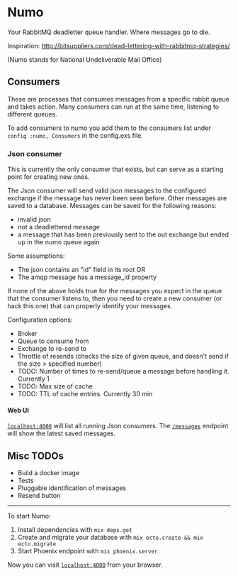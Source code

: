 # Numo

Your RabbitMQ deadletter queue handler. Where messages go to die.

Inspiration: http://bitsuppliers.com/dead-lettering-with-rabbitmq-strategies/

(Numo stands for National Undeliverable Mail Office)

## Consumers

These are processes that consumes messages from a specific rabbit queue and takes action. Many consumers can run at the same time, listening to different queues.

To add consumers to numo you add them to the consumers list under `config :numo, Consumers` in the config.exs file.

### Json consumer

This is currently the only consumer that exists, but can serve as a starting point for creating new ones.

The Json consumer will send valid json messages to the configured exchange if the message has never been seen before.
Other messages are saved to a database. Messages can be saved for the following reasons:

- invalid json
- not a deadlettered message
- a message that has been previously sent to the out exchange but ended up in the numo queue again

Some assumptions:

- The json contains an "id" field in its root OR
- The amqp message has a message_id property

If none of the above holds true for the messages you expect in the queue that the consumer listens to, then you need to create a new consumer (or hack this one) that can properly identify your messages.

Configuration options:

- Broker
- Queue to consume from
- Exchange to re-send to
- Throttle of resends (checks the size of given queue, and doesn't send if the size > specified number)
- TODO: Number of times to re-send/queue a message before handling it. Currently 1
- TODO: Max size of cache
- TODO: TTL of cache entries. Currently 30 min


#### Web UI

[`localhost:4000`](http://localhost:4000) will list all running Json consumers.
The [`/messages`](http://localhost:4000/messages) endpoint will show the latest saved messages.

## Misc TODOs

- Build a docker image
- Tests
- Pluggable identification of messages
- Resend button

---

To start Numo:

  1. Install dependencies with `mix deps.get`
  2. Create and migrate your database with `mix ecto.create && mix ecto.migrate`
  3. Start Phoenix endpoint with `mix phoenix.server`

Now you can visit [`localhost:4000`](http://localhost:4000) from your browser.
